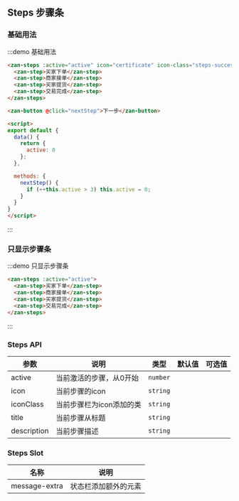<style>
@component-namespace demo {
  @b steps {
    .steps-success {
      color: #06bf04;
    }

    .zan-button {
      margin: 15px 0 0 15px;
    }
  }
}
</style>

<script>
export default {
  data() {
    return {
      active: 0
    };
  },

  methods: {
    nextStep() {
      if (++this.active > 3) this.active = 0;
    }
  }
}
</script>

## Steps 步骤条

### 基础用法

:::demo 基础用法
```html
<zan-steps :active="active" icon="certificate" icon-class="steps-success" title="等待商家发货" description="等待商家发货等待商家发货等待商家发货等待商家发货等待商家发货">
  <zan-step>买家下单</zan-step>
  <zan-step>商家接单</zan-step>
  <zan-step>买家提货</zan-step>
  <zan-step>交易完成</zan-step>
</zan-steps>

<zan-button @click="nextStep">下一步</zan-button>

<script>
export default {
  data() {
    return {
      active: 0
    };
  },

  methods: {
    nextStep() {
      if (++this.active > 3) this.active = 0;
    }
  }
}
</script>
```
:::

### 只显示步骤条

:::demo 只显示步骤条
```html
<zan-steps :active="active">
  <zan-step>买家下单</zan-step>
  <zan-step>商家接单</zan-step>
  <zan-step>买家提货</zan-step>
  <zan-step>交易完成</zan-step>
</zan-steps>
```
:::


### Steps API

| 参数       | 说明      | 类型       | 默认值       | 可选值       |
|-----------|-----------|-----------|-------------|-------------|
| active | 当前激活的步骤，从0开始 | `number`  |          |          |
| icon | 当前步骤的icon | `string`  |          |          |
| iconClass | 当前步骤栏为icon添加的类 | `string`  |          |          |
| title | 当前步骤从标题 | `string`  |          |          |
| description | 当前步骤描述 | `string`  |          |          |

### Steps Slot

| 名称       | 说明      |
|-----------|-----------|
| message-extra | 状态栏添加额外的元素 |

